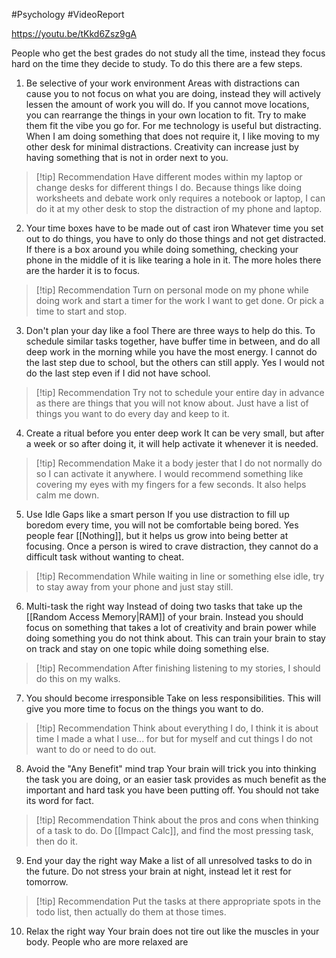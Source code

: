 #Psychology #VideoReport 

https://youtu.be/tKkd6Zsz9gA 

People who get the best grades do not study all the time, instead they focus hard on the time they decide to study. To do this there are a few steps.

1. Be selective of your work environment
Areas with distractions can cause you to not focus on what you are doing, instead they will actively lessen the amount of work you will do. If you cannot move locations, you can rearrange the things in your own location to fit. Try to make them fit the vibe you go for. 
For me technology is useful but distracting. When I am doing something that does not require it, I like moving to my other desk for minimal distractions. Creativity can increase just by having something that is not in order next to you. 

> [!tip] Recommendation 
> Have different modes within my laptop or change desks for different things I do. Because things like doing worksheets and debate work only requires a notebook or laptop, I can do it at my other desk to stop the distraction of my phone and laptop. 

2. Your time boxes have to be made out of cast iron
Whatever time you set out to do things, you have to only do those things and not get distracted. If there is a box around you while doing something, checking your phone in the middle of it is like tearing a hole in it. The more holes there are the harder it is to focus. 

> [!tip] Recommendation 
> Turn on personal mode on my phone while doing work and start a timer for the work I want to get done. Or pick a time to start and stop.

3. Don't plan your day like a fool 
There are three ways to help do this. To schedule similar tasks together, have buffer time in between, and do all deep work in the morning while you have the most energy. I cannot do the last step due to school, but the others can still apply. Yes I would not do the last step even if I did not have school. 

> [!tip] Recommendation 
> Try not to schedule your entire day in advance as there are things that you will not know about. Just have a list of things you want to do every day and keep to it.  

4. Create a ritual before you enter deep work 
It can be very small, but after a week or so after doing it, it will help activate it whenever it is needed. 

> [!tip] Recommendation 
> Make it a body jester that I do not normally do so I can activate it anywhere. I would recommend something like covering my eyes with my fingers for a few seconds. It also helps calm me down. 

5. Use Idle Gaps like a smart person 
If you use distraction to fill up boredom every time, you will not be comfortable being bored. Yes people fear [[Nothing]], but it helps us grow into being better at focusing. Once a person is wired to crave distraction, they cannot do a difficult task without wanting to cheat. 

> [!tip] Recommendation 
> While waiting in line or something else idle, try to stay away from your phone and just stay still. 

6. Multi-task the right way 
Instead of doing two tasks that take up the [[Random Access Memory|RAM]] of your brain. Instead you should focus on something that takes a lot of creativity and brain power while doing something you do not think about. This can train your brain to stay on track and stay on one topic while doing something else. 

> [!tip] Recommendation 
> After finishing listening to my stories, I should do this on my walks. 

7. You should become irresponsible 
Take on less responsibilities. This will give you more time to focus on the things you want to do.

> [!tip] Recommendation 
> Think about everything I do, I think it is about time I made a what I use... for but for myself and cut things I do not want to do or need to do out. 

8. Avoid the "Any Benefit" mind trap 
Your brain will trick you into thinking the task you are doing, or an easier task provides as much benefit as the important and hard task you have been putting off. You should not take its word for fact. 

> [!tip] Recommendation 
> Think about the pros and cons when thinking of a task to do. Do [[Impact Calc]], and find the most pressing task, then do it. 

9. End your day the right way 
Make a list of all unresolved tasks to do in the future. Do not stress your brain at night, instead let it rest for tomorrow. 

> [!tip] Recommendation 
> Put the tasks at there appropriate spots in the todo list, then actually do them at those times. 

10. Relax the right way 
Your brain does not tire out like the muscles in your body. People who are more relaxed are 